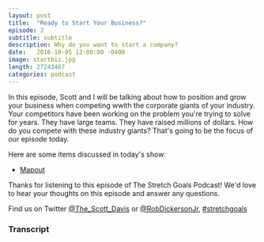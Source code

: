 ```yaml
---
layout: post
title:  "Ready to Start Your Business?"
episode: 2
subtitle: subtitle
description: Why do you want to start a company?
date:   2016-10-05 12:00:00 -0400
image: startbiz.jpg
length: 27243467
categories: podcast
---
```


<p>In this episode, Scott and I will be talking about how to position and grow your business when competing wwith the corporate giants of your industry. Your competitors have been working on the problem you're trying to solve for years. They have large teams. They have raised millions of dollars. How do you compete with these industry giants? That's going to be the focus of our episode today.</p>

<p>Here are some items discussed in today's show:</p>

<ul>
    <li><a href="https://mapoutlearning.com">Mapout</a></li>
</ul>

<p>Thanks for listening to this episode of The Stretch Goals Podcast!  We'd love to hear your thoughts on this episode and answer any questions.</p>

<p>Find us on Twitter <a href="https://twitter.com/the_scott_davis">@The_Scott_Davis</a> or <a href="https://twitter.com/robdickersonjr">@RobDickersonJr</a>, <a href="https://twitter.com/hashtag/stretchgoals">#stretchgoals</a></p>

<h3>Transcript</h3>
